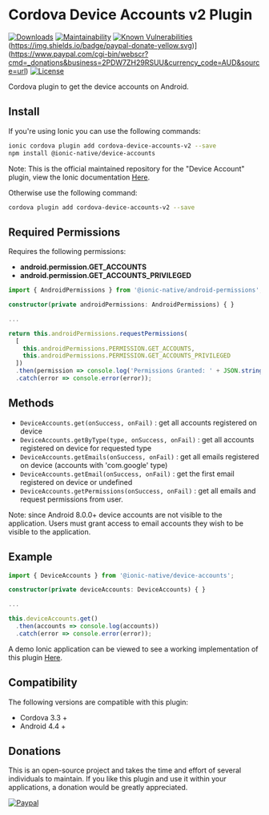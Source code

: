 # Cordova Device Accounts v2 Plugin

[![Downloads](https://img.shields.io/npm/dt/cordova-device-accounts-v2.svg)](https://img.shields.io/npm/dt/cordova-device-accounts-v2.svg)
[![Maintainability](https://api.codeclimate.com/v1/badges/f0701d13b1b6f8e690f0/maintainability)](https://codeclimate.com/github/xUnholy/cordova-device-accounts/maintainability)
[![Known Vulnerabilities](https://snyk.io/test/github/xUnholy/cordova-device-accounts/badge.svg)](https://snyk.io/test/github/xUnholy/cordova-device-accounts)
(https://img.shields.io/badge/paypal-donate-yellow.svg)](https://www.paypal.com/cgi-bin/webscr?cmd=_donations&business=2PDW7ZH29RSUU&currency_code=AUD&source=url)
[![License](https://img.shields.io/badge/license-GPL_v3.0-blue.svg)](https://github.com/xUnholy/cordova-device-accounts/blob/master/LICENSE.md)

Cordova plugin to get the device accounts on Android.

## Install

If you're using Ionic you can use the following commands:

```bash
ionic cordova plugin add cordova-device-accounts-v2 --save
npm install @ionic-native/device-accounts
```

Note: This is the official maintained repository for the "Device Account" plugin, view the Ionic documentation [Here](https://ionicframework.com/docs/native/device-accounts).

Otherwise use the following command:

```bash
cordova plugin add cordova-device-accounts-v2 --save
```

## Required Permissions

Requires the following permissions:

* **android.permission.GET_ACCOUNTS**
* **android.permission.GET_ACCOUNTS_PRIVILEGED**

```typescript
import { AndroidPermissions } from '@ionic-native/android-permissions';

constructor(private androidPermissions: AndroidPermissions) { }

...

return this.androidPermissions.requestPermissions(
  [
    this.androidPermissions.PERMISSION.GET_ACCOUNTS,
    this.androidPermissions.PERMISSION.GET_ACCOUNTS_PRIVILEGED
  ])
  .then(permission => console.log('Permissions Granted: ' + JSON.stringify(permission)))
  .catch(error => console.error(error));
```

## Methods

* `DeviceAccounts.get(onSuccess, onFail)` : get all accounts registered on device
* `DeviceAccounts.getByType(type, onSuccess, onFail)` : get all accounts registered on device for requested type
* `DeviceAccounts.getEmails(onSuccess, onFail)` : get all emails registered on device (accounts with 'com.google' type)
* `DeviceAccounts.getEmail(onSuccess, onFail)` : get the first email registered on device or undefined
* `DeviceAccounts.getPermissions(onSuccess, onFail)` : get all emails and request permissions from user.

Note: since Android 8.0.0+ device accounts are not visible to the application. Users must grant access to email accounts they wish to be visible to the application.

## Example

```typescript
import { DeviceAccounts } from '@ionic-native/device-accounts';

constructor(private deviceAccounts: DeviceAccounts) { }

...

this.deviceAccounts.get()
  .then(accounts => console.log(accounts))
  .catch(error => console.error(error));
```

A demo Ionic application can be viewed to see a working implementation of this plugin [Here](https://github.com/xUnholy/cordova-device-accounts-demo).

## Compatibility

The following versions are compatible with this plugin:

* Cordova 3.3 +
* Android 4.4 +

## Donations

This is an open-source project and takes the time and effort of several individuals to maintain. If you like this plugin and use it within your applications, a donation would be greatly appreciated.

[![Paypal](https://www.paypalobjects.com/en_US/i/btn/btn_donateCC_LG.gif)](https://www.paypal.com/cgi-bin/webscr?cmd=_donations&business=2PDW7ZH29RSUU&currency_code=AUD&source=url)
